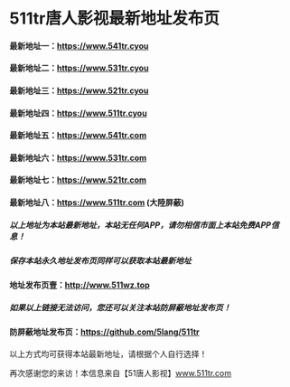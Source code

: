 # 511tr唐人影视最新地址发布页
#### 最新地址一：https://www.541tr.cyou
#### 最新地址二：https://www.531tr.cyou
#### 最新地址三：https://www.521tr.cyou
#### 最新地址四：https://www.511tr.cyou
#### 最新地址五：https://www.541tr.com
#### 最新地址六：https://www.531tr.com
#### 最新地址七：https://www.521tr.com
#### 最新地址八：https://www.511tr.com (大陸屏蔽)
##### 以上地址为本站最新地址，本站无任何APP，请勿相信市面上本站免费APP信息！
##### 保存本站永久地址发布页同样可以获取本站最新地址
#### 地址发布页壹：http://www.511wz.top

##### 如果以上链接无法访问，您还可以关注本站防屏蔽地址发布页！
#### 防屏蔽地址发布页：https://github.com/5lang/511tr

以上方式均可获得本站最新地址，请根据个人自行选择！

再次感谢您的来访！本信息来自【51唐人影视】www.511tr.com
